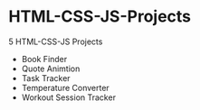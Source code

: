 # HTML-CSS-JS-Projects
5 HTML-CSS-JS Projects
- Book Finder
- Quote Animtion
- Task Tracker
- Temperature Converter
- Workout Session Tracker
